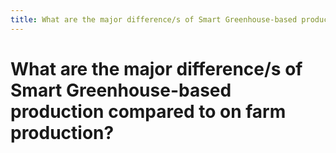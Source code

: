 ```yaml
---
title: What are the major difference/s of Smart Greenhouse-based production compared to on farm production?
---
```


# What are the major difference/s of Smart Greenhouse-based production compared to on farm production?
